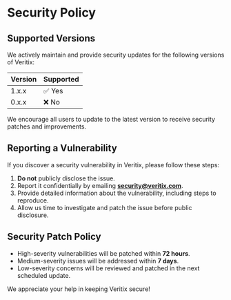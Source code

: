 # Security Policy

## Supported Versions

We actively maintain and provide security updates for the following versions of Veritix:

| Version  | Supported          |
|----------|------------------|
| 1.x.x    | ✅ Yes           |
| 0.x.x    | ❌ No            |

We encourage all users to update to the latest version to receive security patches and improvements.

## Reporting a Vulnerability

If you discover a security vulnerability in Veritix, please follow these steps:

1. **Do not** publicly disclose the issue.
2. Report it confidentially by emailing **security@veritix.com**.
3. Provide detailed information about the vulnerability, including steps to reproduce.
4. Allow us time to investigate and patch the issue before public disclosure.

## Security Patch Policy

- High-severity vulnerabilities will be patched within **72 hours**.
- Medium-severity issues will be addressed within **7 days**.
- Low-severity concerns will be reviewed and patched in the next scheduled update.

We appreciate your help in keeping Veritix secure!

